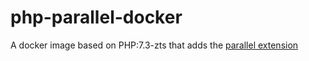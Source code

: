 # php-parallel-docker

A docker image based on PHP:7.3-zts that adds the [parallel extension](https://github.com/krakjoe/parallel)

